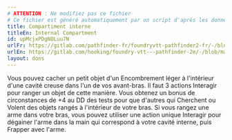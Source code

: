 ```yaml
---
# ATTENTION : Ne modifiez pas ce fichier
# Ce fichier est généré automatiquement par un script d'après les données du module Foundry VTT officiel et de sa traduction
title: Compartiment interne
titleEn: Internal Compartment
id: upMcjxPDgNOLuu7N
urlFr: https://gitlab.com/pathfinder-fr/foundryvtt-pathfinder2-fr/-/blob/master/data/feats/upMcjxPDgNOLuu7N.htm
urlEn: https://gitlab.com/hooking/foundry-vtt---pathfinder-2e/-/blob/master/packs/data/feats.db/internal-compartment.json
layout: dons
---
```

Vous pouvez cacher un petit objet d'un Encombrement léger à l'intérieur d'une cavité creuse dans l'un de vos avant-bras. Il faut 3 actions Interagir pour ranger un objet de cette manière. Vous obtenez un bonus de circonstances de +4 au DD des tests pour que d'autres qui Cherchent ou Volent des objets rangés à l'intérieur de votre bras. Si vous rangez une arme dans votre bras, vous pouvez utiliser une action unique Interagir pour dégainer l'arme dans la main qui correspond à votre cavité interne, puis Frapper avec l'arme.
